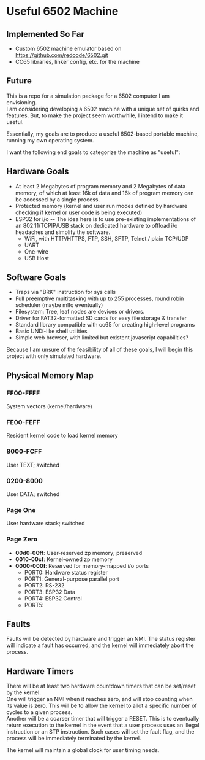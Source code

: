 # Useful 6502 Machine

## Implemented So Far

- Custom 6502 machine emulator based on <https://github.com/redcode/6502.git>
- CC65 libraries, linker config, etc. for the machine

## Future

This is a repo for a simulation package for a 6502 computer I am envisioning.  
I am considering developing a 6502 machine with a unique set of quirks and features.
But, to make the project seem worthwhile, I intend to make it useful.

Essentially, my goals are to produce a useful 6502-based portable machine,
running my own operating system.

I want the following end goals to categorize the machine as "useful":

## Hardware Goals

- At least 2 Megabytes of program memory and 2 Megabytes of data memory, of which at least 16k of data and 16k of program memory can be accessed by a single process.
- Protected memory (kernel and user run modes defined by hardware checking if kernel or user code is being executed)
- ESP32 for i/o -- The idea here is to use pre-existing implementations of an 802.11/TCPIP/USB stack on dedicated hardware to offload i/o headaches and simplify the software.
  - WiFi, with HTTP/HTTPS, FTP, SSH, SFTP, Telnet / plain TCP/UDP
  - UART
  - One-wire
  - USB Host

## Software Goals

- Traps via "BRK" instruction for sys calls
- Full preemptive multitasking with up to 255 processes, round robin scheduler (maybe mlfq eventually)
- Filesystem: Tree, leaf nodes are devices or drivers.
- Driver for FAT32-formatted SD cards for easy file storage & transfer
- Standard library compatible with cc65 for creating high-level programs
- Basic UNIX-like shell utilities
- Simple web browser, with limited but existent javascript capabilities?

Because I am unsure of the feasibility of all of these goals, I will begin this project with only
simulated hardware.

## Physical Memory Map

### FF00-FFFF

System vectors (kernel/hardware)

### FE00-FEFF

Resident kernel code to load kernel memory

### 8000-FCFF

User TEXT; switched

### 0200-8000

User DATA; switched

### Page One

User hardware stack; switched

### Page Zero

- **00d0-00ff**: User-reserved zp memory; preserved
- **0010-00cf**: Kernel-owned zp memory
- **0000-000f**: Reserved for memory-mapped i/o ports
  - PORT0: Hardware status register
  - PORT1: General-purpose parallel port
  - PORT2: RS-232
  - PORT3: ESP32 Data
  - PORT4: ESP32 Control
  - PORT5: 

## Faults

Faults will be detected by hardware and trigger an NMI. The status register will indicate a fault has occurred, and the kernel will immediately abort the process.

## Hardware Timers

There will be at least two hardware countdown timers that can be set/reset by the kernel.  
One will trigger an NMI when it reaches zero, and will stop counting when its value is zero. This will be to allow the kernel to allot a specific number of cycles to a given process.  
Another will be a coarser timer that will trigger a RESET.
This is to eventually return execution to the kernel in the event that a user process uses an illegal instruction or an STP instruction. Such cases will set the fault flag, and the process will be immediately terminated by the kernel.

The kernel will maintain a global clock for user timing needs.
